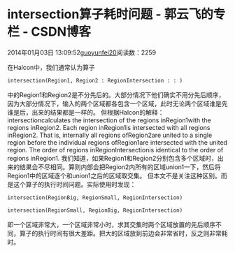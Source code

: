 
# intersection算子耗时问题 - 郭云飞的专栏 - CSDN博客


2014年01月03日 13:09:52[guoyunfei20](https://me.csdn.net/guoyunfei20)阅读数：2259


在Halcon中，我们通常认为算子
```python
intersection(Region1, Region2 : RegionIntersection : : )
```
中的Region1和Region2是不分先后的。大部分情况下他们确实不用分先后顺序，因为大部分情况下，输入的两个区域都各包含一个区域，此时无论两个区域谁是先谁是后，出来的结果都是一样的。
但根据Halcon的解释：
intersectioncalculates the intersection of the regions inRegion1with the regions inRegion2.
 Each region inRegion1is intersected with all regions inRegion2.
 That is, internally all regions ofRegion2are united to a single region before the individual regions ofRegion1are intersected with the united region. The order of regions inRegionIntersectionis identical to the order of regions inRegion1.
我们知道，如果Region1和Region2分别包含多个区域时，出来的结果会不尽相同。算则内部会把Region2内所有的区域union1一下，然后将Region1中的区域逐个和union1之后的区域取交集。
但本文不是关注这种区别。而是这个算子的执行时间问题。实际使用时发现：
```python
intersection(RegionBig, RegionSmall, RegionIntersection)
```
```python
intersection(RegionSmall, RegionBig, RegionIntersection)
```
即一个区域非常大，一个区域非常小时，求其交集时两个区域放置的先后顺序不同，算子的执行时间有很大差距。把大的区域放到前边会非常省时，反之则非常耗时。

